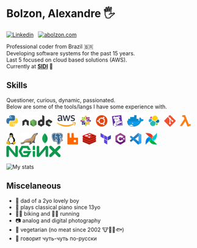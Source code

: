# **Bolzon**, Alexandre 🖐

[![Linkedin](https://img.shields.io/badge/LinkedIn-blue?style=for-the-badge&logo=Linkedin "Linkedin")](https://linkedin.com/in/alexandrebolzon/) &nbsp;
[![abolzon.com](https://img.shields.io/badge/abolzon.com-black.svg?style=for-the-badge&logo=GitHub-Sponsors)](https://abolzon.com) &nbsp;


Professional coder from Brazil 🇧🇷  
Developing software systems for the past 15 years.  
Last 5 focused on cloud based solutions (AWS).  
Currently at [**SIDI**](https://sidi.org.br) 🚀

## Skills

Questioner, curious, dynamic, passionated.  
Below are some of the tools/langs I have some experience with.

![python](img/python.png "Python") &nbsp;
![nodejs](img/nodejs.png "node.js") &nbsp;
![aws](img/aws.png "Amazon Web Services (AWS)") &nbsp;
![centos](img/centos.png "CentOS") &nbsp;
![ubuntu](img/ubuntu.png "Ubuntu") &nbsp;
![datadog](img/datadog.png "Datadog") &nbsp;
![docker](img/docker.png "Docker") &nbsp;
![elk](img/elk.png "Elastic Search") &nbsp;
![git](img/git.png "Git") &nbsp;
![lambda](img/lambda.png "AWS Lambda Functions") &nbsp;

![linux](img/linux.png "Linux") &nbsp;
![mariadb](img/mariadb.png "MariaDB") &nbsp;
![mongodb](img/mongodb.png "MongoDB") &nbsp;
![postgresql](img/postgresql.png "PostgreSQL") &nbsp;
![rabbitmq](img/rabbitmq.png "RabbitMQ") &nbsp;
![redis](img/redis.png "Redis") &nbsp;
![terraform](img/terraform.png "Terraform") &nbsp;
![csharp](img/csharp.png "C#") &nbsp;
![vscode](img/vscode.png "VSCode") &nbsp;
![airflow](img/airflow.png "Apache Airflow") &nbsp;
![nginx](img/nginx.png "nginx") &nbsp;

![My stats](https://github-readme-stats.vercel.app/api?username=bolzon&count_private=true&include_all_commits=true&hide_title=true&hide=issues&show_icons=true)

## Miscelaneous

- 🧒 dad of a 2yo lovely boy
- 🎵 plays classical piano since 13yo
- 🚵‍♂️ biking and 🏃‍♂️ running
- 📷 analog and digital photography
- 🥦 vegetarian (no meat since 2002 🐮🐷🐔🐟)
- 🐻 говорит чуть-чуть по-русски
